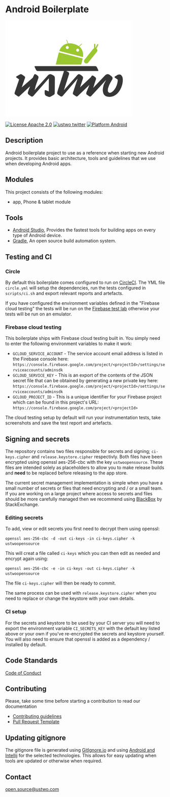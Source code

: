 # Android Boilerplate
<img src="https://raw.githubusercontent.com/SachseInTheHub/android-boilerplate/develop/android-ustwo.png" width="400">

[![License Apache 2.0](https://img.shields.io/badge/license-Apache%202.0-green.svg)](https://github.com/ustwo/android-boilerplate/blob/master/LICENSE.md)
[![ustwo twitter](https://img.shields.io/badge/twitter-@ustwo-blue.svg)](http://twitter.com/ustwo)
[![Platform Android](https://img.shields.io/badge/platform-Android-blue.svg)](https://www.android.com)


## Description
Android boilerplate project to use as a reference when starting new Android projects. It provides basic architecture, tools and guidelines that we use when developing Android apps.

## Modules
This project consists of the following modules:

- app, Phone & tablet module

## Tools
* [Android Studio](https://developer.android.com/studio/index.html), Provides the fastest tools for building apps on every type of Android device.
* [Gradle](https://gradle.org/), An open source build automation system.

## Testing and CI

### Circle
By default this boilerplate comes configured to run on [CircleCI](https://circleci.com). The YML file `circle.yml` will setup the dependencies, run the tests configured in `scripts/ci.sh` and export relevant reports and artefacts.

If you have configured the environment variables defined in the "Firebase cloud testing" the tests will be run on the [Firebase test lab](https://firebase.google.com/docs/test-lab/) otherwise your tests will be run on an emulator.

### Firebase cloud testing
This boilerplate ships with Firebase cloud testing built in. You simply need to enter the following environment variables to make it work:

- `GCLOUD_SERVICE_ACCOUNT` - The service account email address is listed in the Firebase console here: `https://console.firebase.google.com/project/<projectId>/settings/serviceaccounts/adminsdk`
- `GCLOUD_SERVICE_KEY` - This is an export of the contents of the JSON secret file that can be obtained by generating a new private key here: `https://console.firebase.google.com/project/<projectId>/settings/serviceaccounts/adminsdk`
- `GCLOUD_PROJECT_ID` - This is a unique identifier for your Firebase project which can be found in this project's URL: `https://console.firebase.google.com/project/<projectId>`

The cloud testing setup by default will run your instrumentation tests, take screenshots and save the test report and artefacts.

## Signing and secrets
The repository contains two files responsible for secrets and signing; `ci-keys.cipher` and `release.keystore.cipher` respectivly. Both files have been encrypted using openssl aes-256-cbc with the key `ustwoopensource`. These files are intended solely as placeholders to allow you to make release builds and **need** to be replaced before releasing to the app store.

The current secret management implementation is simple when you have a small number of secrets or files that need encrypting and / or a small team. If you are working on a large project where access to secrets and files should be more carefully managed then we recommend using [BlackBox](https://github.com/StackExchange/blackbox) by StackExchange.

### Editing secrets
To add, view or edit secrets you first need to decrypt them using openssl:
```
openssl aes-256-cbc -d -out ci-keys -in ci-keys.cipher -k ustwoopensource
```

This will creat a file called `ci-keys` which you can then edit as needed and encrypt again using:
```
openssl aes-256-cbc -e -in ci-keys -out ci-keys.cipher -k ustwoopensource
```

The file `ci-keys.cipher` will then be ready to commit.

The same process can be used with `release.keystore.cipher` when you need to replace or change the keystore with your own details.

### CI setup
For the secrets and keystore to be used by your CI server you will need to export the environment variable `CI_SECRETS_KEY` with the default key listed above or your own if you've re-encrypted the secrets and keystore yourself. You will also need to ensure that openssl is added as a dependency / installed by default.

## Code Standards
[Code of Conduct](.github/CODE_OF_CONDUCT.md)

## Contributing
Please, take some time before starting a contribution to read our documentation
* [Contributing guidelines](.github/CONTRIBUTING.md)
* [Pull Request Template](.github/PULL_REQUEST_TEMPLATE.md) 

## Updating gitignore
The gitignore file is generated using [GitIgnore.io](https://gitignore.io) and using [Android and Intellij](https://www.gitignore.io/api/android,intellij) for the selected technologies. This allows for easy updating when tools are updated or otherwise when required.

## Contact
[open.source@ustwo.com](mailto:open.source@ustwo.com)
